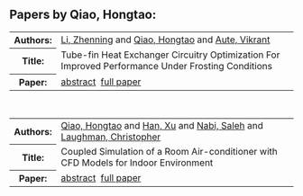 <h2>Papers by Qiao, Hongtao:</h2>
<!-- Begin papers -->
<table>
<tr><th>Authors:</th><td>
<a href="../authors/author_150.html">Li, Zhenning</a> and 
<a href="../authors/author_192.html">Qiao, Hongtao</a> and 
<a href="../authors/author_009.html">Aute, Vikrant</a>
</td></tr>
<tr><th>Title:  </th><td>Tube-fin Heat Exchanger Circuitry Optimization For Improved Performance Under Frosting Conditions</td></tr>
<tr><th>Paper:  </th><td><a href="../abstracts/Modelica2019abstract3A3.pdf">abstract</a>&nbsp;&nbsp;<a href="../papers/Modelica2019paper3A3.pdf">full paper</a></td></tr>
</table>
<br>
<table>
<tr><th>Authors:</th><td>
<a href="../authors/author_192.html">Qiao, Hongtao</a> and 
<a href="../authors/author_090.html">Han, Xu</a> and 
<a href="../authors/author_173.html">Nabi, Saleh</a> and 
<a href="../authors/author_141.html">Laughman, Christopher</a>
</td></tr>
<tr><th>Title:  </th><td>Coupled Simulation of a Room Air-conditioner with CFD Models for Indoor Environment</td></tr>
<tr><th>Paper:  </th><td><a href="../abstracts/Modelica2019abstract3A4.pdf">abstract</a>&nbsp;&nbsp;<a href="../papers/Modelica2019paper3A4.pdf">full paper</a></td></tr>
</table>
<br>
<!-- End papers -->